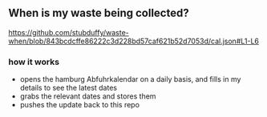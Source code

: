 ## When is my waste being collected?
  https://github.com/stubduffy/waste-when/blob/843bcdcffe86222c3d228bd57caf621b52d7053d/cal.json#L1-L6
  
  ### how it works
  - opens the hamburg Abfuhrkalendar on a daily basis, and fills in my details to see the latest dates
  - grabs the relevant dates and stores them
  - pushes the update back to this repo
  

